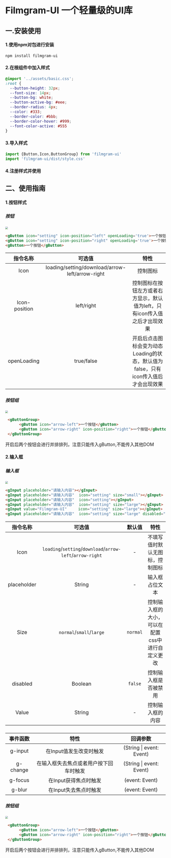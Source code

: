 # Filmgram-UI 一个轻量级的UI库




## 一.安装使用

#### 1.使用npm对包进行安装

```
npm install filmgram-ui
```



#### 2.在根组件中加入样式

```css
@import '../assets/basic.css';
:root {
  --button-height: 32px;
  --font-size: 14px;
  --button-bg: white;
  --button-active-bg: #eee;
  --border-radius: 4px;
  --color: #333;
  --border-color: #bbb;
  --border-color-hover: #999;
  --font-color-active: #555
}
```



#### 3.导入样式

```typescript
import {Button,Icon,ButtonGroup} from 'filmgram-ui'
import 'filmgram-ui/dist/style.css'
```



#### 4.注册样式并使用



## 二、使用指南

#### 1.按钮样式

##### 	

##### 	按钮

<img src="https://s3.bmp.ovh/imgs/2022/07/08/ae423753497c5d42.png" style="zoom:50%;" />

```html
<gButton icon="setting" icon-position="left" openLoading='true'>一个按钮</gButton>
<gButton icon="setting" icon-position="right" openLoading='true'>一个按钮</gButton>
<gButton>一个按钮</gButton>
```

|   指令名称    |                     可选值                      |                             特性                             |
| :-----------: | :---------------------------------------------: | :----------------------------------------------------------: |
|     Icon      | loading/setting/download/arrow-left/arrow-right |                           控制图标                           |
| Icon-position |                   left/right                    | 控制图标在按钮左方或者右方显示，默认值为left，只有icon传入值之后才出现效果 |
|  openLoading  |                   true/false                    | 开启后点击图标会变为动态Loading的状态，默认值为false，只有icon传入值后才会出现效果 |

##### 	

##### 	按钮组

<img src="https://s3.bmp.ovh/imgs/2022/07/08/5c3a23848ccdfaba.png" style="zoom:50%;" />

```html
 <gButtonGroup>
      <gButton icon="arrow-left">一个按钮</gButton>
      <gButton icon="arrow-right" icon-position="right">一个按钮</gButton>
 </gButtonGroup>
```

开启后两个按钮会进行并排排列，注意只能传入gButton,不能传入其他DOM





#### 2.输入框

##### 	

##### 	输入框

<img src="https://s3.bmp.ovh/imgs/2022/07/08/e1aecb36c91b1a9b.png" style="zoom:50%;" />

```html
<gInput placeholder="请输入内容"></gInput>
<gInput placeholder="请输入内容"  icon="setting" size="small"></gInput>
<gInput placeholder="请输入内容"  icon="setting"></gInput>
<gInput placeholder="请输入内容"  icon="setting" size="large"></gInput>
<gInput value="Filmgram-UI"     icon="setting" size="large"></gInput>
<gInput placeholder="请输入内容"  icon="setting" size="large" disabled="true"></gInput>
```

|  指令名称   |                          可选值                           |  默认值  |                      特性                       |
| :---------: | :-------------------------------------------------------: | :------: | :---------------------------------------------: |
|    Icon     | `loading`/`setting`/`download`/`arrow-left`/`arrow-right` |    -     |         不填写值时默认无图标，控制图标          |
| placeholder |                          String                           |    -     |                 输入框占位文本                  |
|    Size     |                 `normal`/`small`/`large`                  | `normal` | 控制输入框的大小，可以在配置css中进行自定义更改 |
|  disabled   |                          Boolean                          | `false`  |              控制输入框是否被禁用               |
|    Value    |                          String                           |    -     |                控制输入框的内容                 |

##### 

| 事件函数 |                  特性                  |         回调参数         |
| :------: | :------------------------------------: | :----------------------: |
| g-input  |        在Input值发生改变时触发         | (String \| event: Event) |
| g-change | 在输入框失去焦点或者用户按下回车时触发 | (String \| event: Event) |
| g-focus  |         在Input获得焦点时触发          |      (event: Event)      |
|  g-blur  |         在Input失去焦点时触发          |      (event: Event)      |

##### 

##### 	按钮组

<img src="/Users/mrs.huang/Desktop/截屏2022-06-10 下午3.56.37.png" style="zoom:50%;" />

```html
 <gButtonGroup>
      <gButton icon="arrow-left">一个按钮</gButton>
      <gButton icon="arrow-right" icon-position="right">一个按钮</gButton>
 </gButtonGroup>
```

开启后两个按钮会进行并排排列，注意只能传入gButton,不能传入其他DOM
